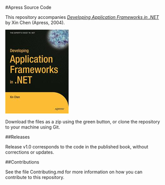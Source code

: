 #Apress Source Code

This repository accompanies [*Developing Application Frameworks in .NET*](http://www.apress.com/9781590592885) by Xin Chen (Apress, 2004).

![Cover image](9781590592885.jpg)

Download the files as a zip using the green button, or clone the repository to your machine using Git.

##Releases

Release v1.0 corresponds to the code in the published book, without corrections or updates.

##Contributions

See the file Contributing.md for more information on how you can contribute to this repository.
